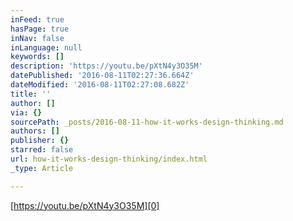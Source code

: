```yaml
---
inFeed: true
hasPage: true
inNav: false
inLanguage: null
keywords: []
description: 'https://youtu.be/pXtN4y3O35M'
datePublished: '2016-08-11T02:27:36.664Z'
dateModified: '2016-08-11T02:27:08.682Z'
title: ''
author: []
via: {}
sourcePath: _posts/2016-08-11-how-it-works-design-thinking.md
authors: []
publisher: {}
starred: false
url: how-it-works-design-thinking/index.html
_type: Article

---
```

[https://youtu.be/pXtN4y3O35M][0]

[0]: https://youtu.be/pXtN4y3O35M